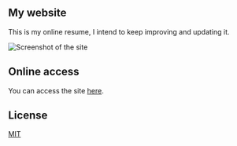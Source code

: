 ## My website
This is my online resume, I intend to keep improving and updating it.

![Screenshot of the site](https://raw.githubusercontent.com/iammateus/iammateus/readme/assets/img/screenshot.png)


## Online access
You can access the site [here](https://mateus.art.br/).

## License

[MIT](https://github.com/iammateus/iammateus/blob/master/LICENSE)
